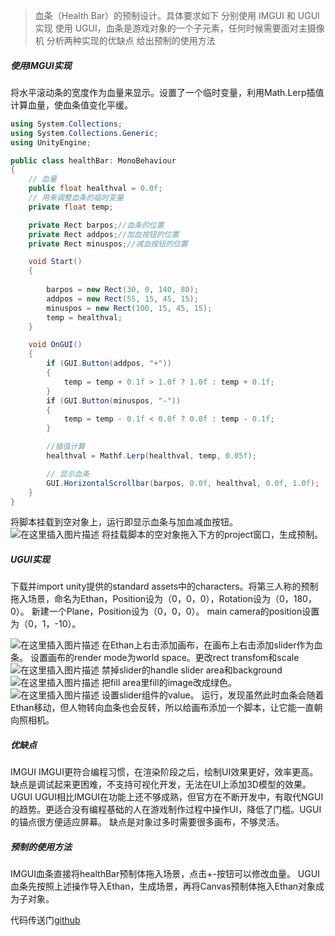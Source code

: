 >血条（Health Bar）的预制设计。具体要求如下
分别使用 IMGUI 和 UGUI 实现
使用 UGUI，血条是游戏对象的一个子元素，任何时候需要面对主摄像机
分析两种实现的优缺点
给出预制的使用方法

##### 使用IMGUI实现
将水平滚动条的宽度作为血量来显示。设置了一个临时变量，利用Math.Lerp插值计算血量，使血条值变化平缓。
```c#
using System.Collections;
using System.Collections.Generic;
using UnityEngine;

public class healthBar: MonoBehaviour
{
    // 血量
    public float healthval = 0.0f;
    // 用来调整血条的临时变量
    private float temp;

    private Rect barpos;//血条的位置
    private Rect addpos;//加血按钮的位置
    private Rect minuspos;//减血按钮的位置

    void Start()
    {
        
        barpos = new Rect(30, 0, 140, 80);
        addpos = new Rect(55, 15, 45, 15);
        minuspos = new Rect(100, 15, 45, 15);
        temp = healthval;
    }

    void OnGUI()
    {
        if (GUI.Button(addpos, "+"))
        {
            temp = temp + 0.1f > 1.0f ? 1.0f : temp + 0.1f;
        }
        if (GUI.Button(minuspos, "-"))
        {
            temp = temp - 0.1f < 0.0f ? 0.0f : temp - 0.1f;
        }

        //插值计算
        healthval = Mathf.Lerp(healthval, temp, 0.05f);

        // 显示血条
        GUI.HorizontalScrollbar(barpos, 0.0f, healthval, 0.0f, 1.0f);
    }
}

```
将脚本挂载到空对象上，运行即显示血条与加血减血按钮。
![在这里插入图片描述](https://img-blog.csdnimg.cn/20191120164505286.png)
将挂载脚本的空对象拖入下方的project窗口，生成预制。

##### UGUI实现
下载并import unity提供的standard assets中的characters。将第三人称的预制拖入场景，命名为Ethan，Position设为（0，0，0），Rotation设为（0，180，0）。
新建一个Plane，Position设为（0，0，0）。
main camera的position设置为（0，1，-10）。

![在这里插入图片描述](https://img-blog.csdnimg.cn/20191120204453500.png?x-oss-process=image/watermark,type_ZmFuZ3poZW5naGVpdGk,shadow_10,text_aHR0cHM6Ly9ibG9nLmNzZG4ubmV0L0h1aUZlaURlVHVvTmlhb0da,size_16,color_FFFFFF,t_70)
在Ethan上右击添加画布，在画布上右击添加slider作为血条。
设置画布的render mode为world space。更改rect transfom和scale
![在这里插入图片描述](https://img-blog.csdnimg.cn/20191120211132199.png?x-oss-process=image/watermark,type_ZmFuZ3poZW5naGVpdGk,shadow_10,text_aHR0cHM6Ly9ibG9nLmNzZG4ubmV0L0h1aUZlaURlVHVvTmlhb0da,size_16,color_FFFFFF,t_70)
禁掉slider的handle slider area和background
![在这里插入图片描述](https://img-blog.csdnimg.cn/20191120211305991.png)
把fill area里fill的image改成绿色。
![在这里插入图片描述](https://img-blog.csdnimg.cn/20191120211424179.png)
设置slider组件的value。
运行，发现虽然此时血条会随着Ethan移动，但人物转向血条也会反转，所以给画布添加一个脚本，让它能一直朝向照相机。
##### 优缺点
IMGUI
IMGUI更符合编程习惯，在渲染阶段之后，绘制UI效果更好，效率更高。缺点是调试起来更困难，不支持可视化开发，无法在UI上添加3D模型的效果。
UGUI
UGUI相比IMGUI在功能上还不够成熟，但官方在不断开发中，有取代NGUI的趋势。更适合没有编程基础的人在游戏制作过程中操作UI，降低了门槛。UGUI的锚点很方便适应屏幕。
缺点是对象过多时需要很多画布，不够灵活。

##### 预制的使用方法
IMGUI血条直接将healthBar预制体拖入场景，点击+-按钮可以修改血量。
UGUI血条先按照上述操作导入Ethan，生成场景，再将Canvas预制体拖入Ethan对象成为子对象。

代码传送门[github](https://github.com/Kate0516/3D-/edit/master/homework8)